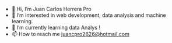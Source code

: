 - 👋 Hi, I’m Juan Carlos Herrera Pro
- 👀 I’m interested in web development, data analysis and machine learning.
- 🌱 I’m currently learning data Analys !
- 📫 How to reach me juancpro2626@hotmail.com

<!---
JuanCHerreraPro/JuanCHerreraPro is a ✨ special ✨ repository because its `README.md` (this file) appears on your GitHub profile.
You can click the Preview link to take a look at your changes.
--->
